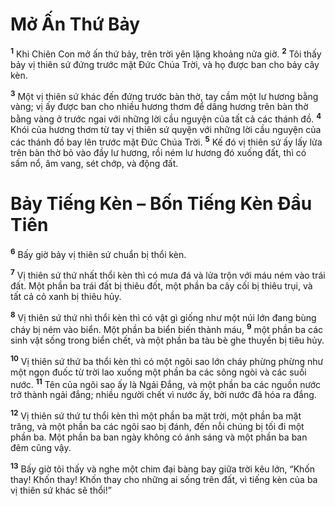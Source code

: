 # Mở Ấn Thứ Bảy

<sup><b>1</b></sup> Khi Chiên Con mở ấn thứ bảy, trên trời yên lặng khoảng nửa giờ. <sup><b>2</b></sup> Tôi thấy bảy vị thiên sứ đứng trước mặt Đức Chúa Trời, và họ được ban cho bảy cây kèn.

<sup><b>3</b></sup> Một vị thiên sứ khác đến đứng trước bàn thờ, tay cầm một lư hương bằng vàng; vị ấy được ban cho nhiều hương thơm để dâng hương trên bàn thờ bằng vàng ở trước ngai với những lời cầu nguyện của tất cả các thánh đồ. <sup><b>4</b></sup> Khói của hương thơm từ tay vị thiên sứ quyện với những lời cầu nguyện của các thánh đồ bay lên trước mặt Đức Chúa Trời. <sup><b>5</b></sup> Kế đó vị thiên sứ ấy lấy lửa trên bàn thờ bỏ vào đầy lư hương, rồi ném lư hương đó xuống đất, thì có sấm nổ, âm vang, sét chớp, và động đất.

# Bảy Tiếng Kèn – Bốn Tiếng Kèn Đầu Tiên

<sup><b>6</b></sup> Bấy giờ bảy vị thiên sứ chuẩn bị thổi kèn.

<sup><b>7</b></sup> Vị thiên sứ thứ nhất thổi kèn thì có mưa đá và lửa trộn với máu ném vào trái đất. Một phần ba trái đất bị thiêu đốt, một phần ba cây cối bị thiêu trụi, và tất cả cỏ xanh bị thiêu hủy.

<sup><b>8</b></sup> Vị thiên sứ thứ nhì thổi kèn thì có vật gì giống như một núi lớn đang bùng cháy bị ném vào biển. Một phần ba biển biến thành máu, <sup><b>9</b></sup> một phần ba các sinh vật sống trong biển chết, và một phần ba tàu bè ghe thuyền bị tiêu hủy.

<sup><b>10</b></sup> Vị thiên sứ thứ ba thổi kèn thì có một ngôi sao lớn cháy phừng phừng như một ngọn đuốc từ trời lao xuống một phần ba các sông ngòi và các suối nước. <sup><b>11</b></sup> Tên của ngôi sao ấy là Ngải Đắng, và một phần ba các nguồn nước trở thành ngải đắng; nhiều người chết vì nước ấy, bởi nước đã hóa ra đắng.

<sup><b>12</b></sup> Vị thiên sứ thứ tư thổi kèn thì một phần ba mặt trời, một phần ba mặt trăng, và một phần ba các ngôi sao bị đánh, đến nỗi chúng bị tối đi một phần ba. Một phần ba ban ngày không có ánh sáng và một phần ba ban đêm cũng vậy.

<sup><b>13</b></sup> Bấy giờ tôi thấy và nghe một chim đại bàng bay giữa trời kêu lớn, “Khốn thay! Khốn thay! Khốn thay cho những ai sống trên đất, vì tiếng kèn của ba vị thiên sứ khác sẽ thổi!”
